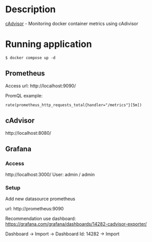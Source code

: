 # Description

[cAdvisor](https://prometheus.io/docs/guides/cadvisor/) - Monitoring docker container metrics using cAdivisor

# Running application

```
$ docker compose up -d
```

## Prometheus

Access url:
http://localhost:9090/

PromQL example:
```
rate(prometheus_http_requests_total{handler="/metrics"}[5m])
```


## cAdvisor

http://localhost:8080/

## Grafana

### Access
http://localhost:3000/
User: admin / admin


### Setup
Add new datasource
prometheus

url: http://prometheus:9090

Recommendation use dashboard:
https://grafana.com/grafana/dashboards/14282-cadvisor-exporter/

Dashboard -> Import -> Dashboard Id: 14282 -> Import